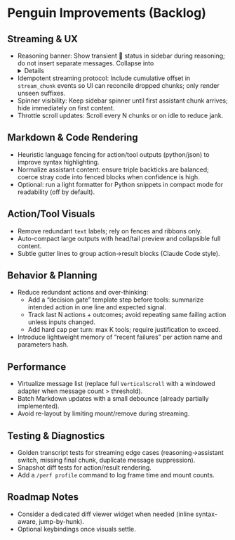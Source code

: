 # Penguin Improvements (Backlog)

## Streaming & UX
- Reasoning banner: Show transient 🧠 status in sidebar during reasoning; do not insert separate messages. Collapse into <details> on final.
- Idempotent streaming protocol: Include cumulative offset in `stream_chunk` events so UI can reconcile dropped chunks; only render unseen suffixes.
- Spinner visibility: Keep sidebar spinner until first assistant chunk arrives; hide immediately on first content.
- Throttle scroll updates: Scroll every N chunks or on idle to reduce jank.

## Markdown & Code Rendering
- Heuristic language fencing for action/tool outputs (python/json) to improve syntax highlighting.
- Normalize assistant content: ensure triple backticks are balanced; coerce stray code into fenced blocks when confidence is high.
- Optional: run a light formatter for Python snippets in compact mode for readability (off by default).

## Action/Tool Visuals
- Remove redundant `text` labels; rely on fences and ribbons only.
- Auto-compact large outputs with head/tail preview and collapsible full content.
- Subtle gutter lines to group action→result blocks (Claude Code style).

## Behavior & Planning
- Reduce redundant actions and over-thinking:
  - Add a “decision gate” template step before tools: summarize intended action in one line and expected signal.
  - Track last N actions + outcomes; avoid repeating same failing action unless inputs changed.
  - Add hard cap per turn: max K tools; require justification to exceed.
- Introduce lightweight memory of “recent failures” per action name and parameters hash.

## Performance
- Virtualize message list (replace full `VerticalScroll` with a windowed adapter when message count > threshold).
- Batch Markdown updates with a small debounce (already partially implemented).
- Avoid re-layout by limiting mount/remove during streaming.

## Testing & Diagnostics
- Golden transcript tests for streaming edge cases (reasoning→assistant switch, missing final chunk, duplicate message suppression).
- Snapshot diff tests for action/result rendering.
- Add a `/perf profile` command to log frame time and mount counts.

## Roadmap Notes
- Consider a dedicated diff viewer widget when needed (inline syntax-aware, jump-by-hunk).
- Optional keybindings once visuals settle.
